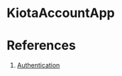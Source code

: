 # KiotaAccountApp






# References
 1. [Authentication](https://learn.microsoft.com/en-us/previous-versions/azure/developer/mobile-apps/azure-mobile-apps/overview)